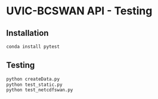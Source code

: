 # UVIC-BCSWAN API - Testing

## Installation
```bash
conda install pytest
```

## Testing
```bash
python createData.py
python test_static.py
python test_netcdfswan.py
```
